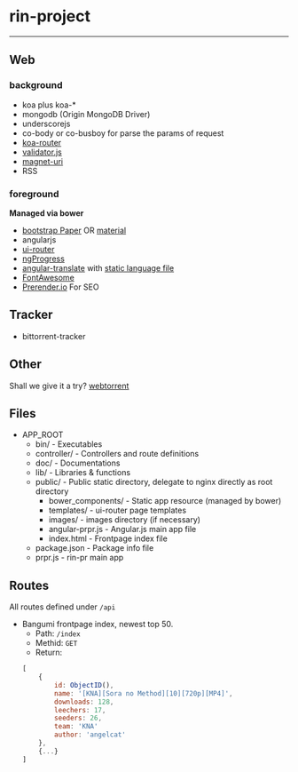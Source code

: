# rin-project

------

## Web

### background

* koa plus koa-*
* mongodb (Origin MongoDB Driver)
* underscorejs
* co-body or co-busboy for parse the params of request
* [koa-router](https://github.com/alexmingoia/koa-router)
* [validator.js](https://github.com/chriso/validator.js)
* [magnet-uri](https://www.npmjs.org/package/magnet-uri)
* RSS

### foreground

**Managed via bower**

* [bootstrap Paper](http://bootswatch.com/paper/) OR [material](https://github.com/angular/material)
* angularjs
* [ui-router](https://github.com/angular-ui/ui-router)
* [ngProgress](http://victorbjelkholm.github.io/ngProgress/)
* [angular-translate](https://github.com/angular-translate/angular-translate) with [static language file](http://www.ng-newsletter.com/posts/angular-translate.html)
* [FontAwesome](http://fortawesome.github.io/Font-Awesome/)
* [Prerender.io](https://prerender.io) For SEO

## Tracker

* bittorrent-tracker

## Other

Shall we give it a try? [webtorrent](https://github.com/feross/webtorrent)

## Files

- APP_ROOT
  + bin/ - Executables
  + controller/ - Controllers and route definitions
  + doc/ - Documentations
  + lib/ - Libraries & functions
  - public/ - Public static directory, delegate to nginx directly as root directory
    + bower_components/ - Static app resource (managed by bower)
    + templates/ - ui-router page templates
    + images/ - images directory (if necessary)
    - angular-prpr.js - Angular.js main app file
    - index.html - Frontpage index file
  - package.json - Package info file
  - prpr.js - rin-pr main app

## Routes

All routes defined under `/api`

- Bangumi frontpage index, newest top 50.
  * Path: `/index`
  * Methid: `GET`
  * Return:
  ```js
  [
      {
          id: ObjectID(),
          name: '[KNA][Sora no Method][10][720p][MP4]',
          downloads: 128,
          leechers: 17,
          seeders: 26,
          team: 'KNA'
          author: 'angelcat'
      },
      {...}
  ]
  ```
